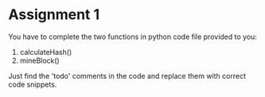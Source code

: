 # Assignment 1

You have to complete the two functions in python code file provided to you:

 1. calculateHash()
 2. mineBlock()

Just find the 'todo' comments in the code and replace them with correct code snippets.
